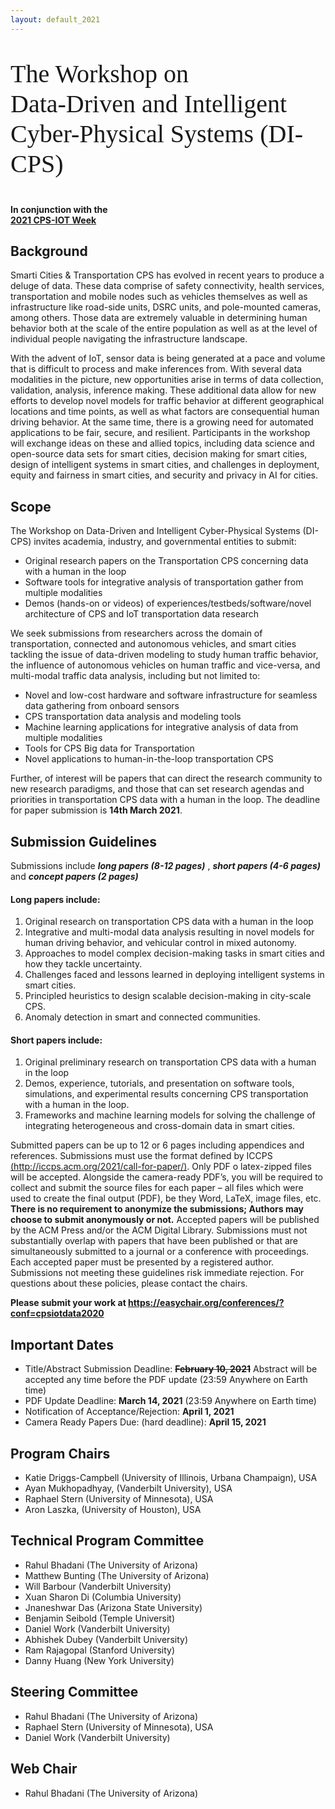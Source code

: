 ```yaml
---
layout: default_2021
---
```


<!-- <br /> -->
<p style="font-family: Arvo, Monaco, serif;
  line-height:1.2;
	font-weight: normal;font-size: 40px;">The Workshop on <br /> Data-Driven and Intelligent Cyber-Physical Systems (DI-CPS)</p>



<h4 style="margin-top: 0;"> <strong> In conjunction with the <br />  
<a href="https://cps-iot-week2021.isis.vanderbilt.edu/" target="_blank"> <strong> 2021 CPS-IOT Week </strong> </a> </strong> </h4>

<!--![](https://raw.githubusercontent.com/cpsiotdata/cpsiotdata.github.io/master/figs/vu.jpg)-->

## Background

Smarti Cities & Transportation CPS has evolved in recent years to produce a deluge of data.
These data comprise of safety connectivity, health services, transportation and mobile nodes 
such as vehicles themselves as well as infrastructure like road-side units,
DSRC units, and pole-mounted cameras, among others. Those data are extremely
valuable in determining human behavior both at the scale of the entire population as
well as at the level of individual people navigating the infrastructure landscape.

With the advent of IoT, sensor data is being generated at a pace and volume that is 
difficult to process and make inferences from. 
With several data modalities in the picture, new opportunities arise in
terms of data collection, validation, analysis, inference making. These
additional data allow for new efforts to develop novel models for traffic behavior at
different geographical locations and time points, as well as what factors are
consequential human driving behavior. At the same time, there is a growing need for automated 
applications to be fair, secure, and resilient. Participants in the workshop will 
exchange ideas on these and allied topics, including data science and open-source data sets for smart cities, decision making for smart cities, design of intelligent systems in smart cities, and challenges in deployment, equity and fairness in smart cities, and security and privacy in AI for cities.


## Scope
The Workshop on Data-Driven and Intelligent Cyber-Physical Systems (DI-CPS) invites academia, industry, and governmental entities to submit:
*	Original research papers on the Transportation CPS concerning data with a human in the loop
*	Software tools for integrative analysis of transportation gather from multiple modalities
*	Demos (hands-on or videos) of experiences/testbeds/software/novel architecture of CPS and IoT transportation data research


We seek submissions from researchers across the domain of transportation, connected and autonomous vehicles, and smart cities tackling the issue of data-driven modeling to study human traffic behavior, the influence of autonomous vehicles on human traffic and vice-versa, and multi-modal traffic data analysis, including but not limited to:
* Novel and low-cost hardware and software infrastructure for seamless data gathering from onboard sensors
* CPS transportation data analysis and modeling tools
* Machine learning applications for integrative analysis of data from multiple
modalities
* Tools for CPS Big data for Transportation
* Novel applications to human-in-the-loop transportation CPS

Further, of interest will be papers that can direct the research community to new research paradigms, and those that can set research agendas and priorities in transportation CPS data with a human in the loop. The deadline for paper submission is **14th March 2021**.


## Submission Guidelines
Submissions include ***long papers (8-12 pages)*** ,  ***short papers (4-6 pages)*** and ***concept papers (2 pages)***

#### Long papers include:
1. Original research on transportation CPS data with a human in the loop
2. Integrative and multi-modal data analysis resulting in novel models for human driving behavior, and vehicular control in mixed autonomy.
3. Approaches to model complex decision-making tasks in smart cities and how they tackle uncertainty.
4. Challenges faced and lessons learned in deploying intelligent systems in smart cities.
5. Principled heuristics to design scalable decision-making in city-scale CPS.
6. Anomaly detection in smart and connected communities.


#### Short papers include:
1. Original preliminary research on transportation CPS data with a human in the loop
2. Demos, experience, tutorials, and presentation on software tools, simulations, and experimental results concerning CPS transportation with a human in the loop.
3. Frameworks and machine learning models for solving the challenge of integrating heterogeneous and cross-domain data in smart cities.

Submitted papers can be up to 12 or 6 pages including appendices and references. Submissions must use the format defined by ICCPS [(http://iccps.acm.org/2021/call-for-paper/)](http://iccps.acm.org/2021/call-for-paper/). Only PDF o latex-zipped files will be accepted. Alongside the camera-ready PDF’s, you will be required to collect and submit the source files for each paper – all files which were used to create the final output (PDF), be they Word, LaTeX, image files, etc.   **There is no requirement to anonymize the submissions; Authors may choose to submit anonymously or not.** Accepted papers will be published by the ACM Press and/or the ACM Digital Library. Submissions must not substantially overlap with papers that have been published or that are simultaneously submitted to a journal or a conference with proceedings. Each accepted paper must be presented by a registered author. Submissions not meeting these guidelines risk immediate rejection. For questions about these policies, please contact the chairs.


<!--
**Please submit your work at** **[https://easychair.org/conferences/?conf=cpsiotdata2020](https://easychair.org/conferences/?conf=cpsiotdata2020).** -->

<p> <strong> Please submit your work at <a href="https://easychair.org/conferences/?conf=cpsiotdata2020"> <strong> https://easychair.org/conferences/?conf=cpsiotdata2020 </strong> </a> </strong> </p>



## Important Dates


* Title/Abstract Submission Deadline: ~~**February 10, 2021**~~ Abstract will be accepted any time before the PDF update (23:59 Anywhere on Earth time)
* PDF Update Deadline: **March  14, 2021** (23:59 Anywhere on Earth time)
* Notification of Acceptance/Rejection: **April 1, 2021**
* Camera Ready Papers Due: (hard deadline): **April 15, 2021**

## Program Chairs
*	Katie Driggs-Campbell (University of Illinois, Urbana Champaign), USA
*   Ayan Mukhopadhyay, (Vanderbilt University), USA
*	Raphael Stern (University of Minnesota), USA
*   Aron Laszka, (University of Houston), USA

## Technical Program Committee
* Rahul Bhadani (The University of Arizona)
* Matthew Bunting (The University of Arizona)
* Will Barbour (Vanderbilt University)
* Xuan Sharon Di (Columbia University)
* Jnaneshwar Das (Arizona State University)
* Benjamin Seibold (Temple Universit)
* Daniel Work (Vanderbilt University)
* Abhishek Dubey (Vanderbilt University)
* Ram Rajagopal (Stanford University)
* Danny Huang (New York University)



## Steering Committee
*	Rahul Bhadani (The University of Arizona)
*	Raphael Stern (University of Minnesota), USA
*	Daniel Work (Vanderbilt University)


## Web Chair
*   Rahul Bhadani (The University of Arizona)

